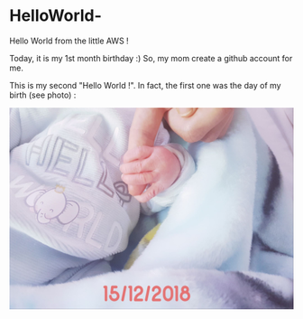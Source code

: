 # HelloWorld-

Hello World from the little AWS !

Today, it is my 1st month birthday :) So, my mom create a github account for me. 

This is my second "Hello World !". In fact, the first one was the day of my birth (see photo) :

![alt text](aws-birth.jpg?raw=true)
